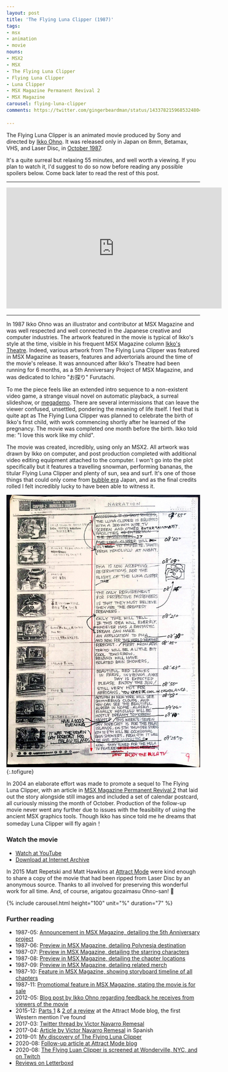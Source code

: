 ```yaml
---
layout: post
title: 'The Flying Luna Clipper (1987)'
tags:
- msx
- animation
- movie
nouns:
- MSX2
- MSX
- The Flying Luna Clipper
- Flying Luna Clipper
- Luna Clipper
- MSX Magazine Permanent Revival 2
- MSX Magazine
carousel: flying-luna-clipper
comments: https://twitter.com/gingerbeardman/status/1433782159685324804

---
```

 The Flying Luna Clipper is an animated movie produced by Sony and directed by [Ikko Ohno](https://www.instagram.com/ikko_nikko_kekko/). It was released only in Japan on 8mm, Betamax, VHS, and Laser Disc, in [October 1987](https://www.lddb.com/laserdisc/36908/88LS-85004/Flying-Luna-Clipper).

It's a quite surreal but relaxing 55 minutes, and well worth a viewing. If you plan to watch it, I'd suggest to do so now before reading any possible spoilers below. Come back later to read the rest of this post.

***

<iframe width="560" height="315" src="https://www.youtube.com/embed/P2TNZyCWA-Q" title="YouTube video player" frameborder="0" allow="accelerometer; autoplay; clipboard-write; encrypted-media; gyroscope; picture-in-picture" allowfullscreen></iframe>

***

In 1987 Ikko Ohno was an illustrator and contributor at MSX Magazine and was well respected and well connected in the Japanese creative and computer industries. The artwork featured in the movie is typical of Ikko's style at the time, visible in his frequent MSX Magazine column [Ikko's Theatre](https://archive.org/details/MSXmagazine198703S/page/n95/mode/2up). Indeed, various artwork from The Flying Luna Clipper was featured in MSX Magazine as teasers, features and advertorials around the time of the movie's release. It was announced after Ikko's Theatre had been running for 6 months, as a 5th Anniversary Project of MSX Magazine, and was dedicated to Ichiro "お探り" Furutachi<!-- perhaps a reference to the 1984 anime [Kakkun Cafe](https://ja.wikipedia.org/wiki/カッくんカフェ) -->.

To me the piece feels like an extended intro sequence to a non-existent video game, a strange visual novel on automatic playback, a surreal slideshow, or [megademo](https://en.wiktionary.org/wiki/megademo). There are several intermissions that can leave the viewer confused, unsettled, pondering the meaning of life itself. I feel that is quite apt as The Flying Luna Clipper was planned to celebrate the birth of Ikko's first child, with work commencing shortly after he learned of the pregnancy. The movie was completed one month before the birth. Ikko told me: "I love this work like my child".

The movie was created, incredibly, using only an MSX2. All artwork was drawn by Ikko on computer, and post production completed with additional video editing equipment attached to the computer. I won't go into the plot specifically but it features a travelling snowman, performing bananas, the titular Flying Luna Clipper and plenty of sun, sea and surf. It's one of those things that could only come from [bubble era](https://en.wikipedia.org/wiki/Japanese_asset_price_bubble) Japan, and as the final credits rolled I felt incredibly lucky to have been able to witness it.

![The Flying Luna Clipper, storyboard](/images/posts/flying-luna-clipper-storyboard.jpg " The Flying Luna Clipper, storyboard")
{:.tofigure}

In 2004 an elaborate effort was made to promote a sequel to The Flying Luna Clipper, with an article in [MSX Magazine Permanent Revival 2](https://archive.org/details/MSXMAGAZINE2) that laid out the story alongside still images and included a set of calendar postcard, all curiously missing the month of October. Production of the follow-up movie never went any further due to issues with the feasibility of using the ancient MSX graphics tools. Though Ikko has since told me he dreams that someday Luna Clipper will fly again！

### Watch the movie
- [Watch at YouTube](https://www.youtube.com/watch?v=P2TNZyCWA-Q)
- [Download at Internet Archive](https://archive.org/details/the-flying-luna-clipper-complete)

In 2015 Matt Repetski and Matt Hawkins at [Attract Mode](https://medium.com/attract-mode/about) were kind enough to share a copy of the movie that had been ripped from Laser Disc by an anonymous source. Thanks to all involved for preserving this wonderful work for all time. And, of course, arigatou gozaimasu Ohno-san! 🙌

{% include carousel.html height="100" unit="%" duration="7" %}

### Further reading
- 1987-05: [Announcement in MSX Magazine, detailing the 5th Anniversary project](https://archive.org/details/MSXmagazine198705S/page/n105/mode/1up)
- 1987-06: [Preview in MSX Magazine, detailing Polynesia destination](https://archive.org/details/MSXmagazine198706S/page/n85/mode/2up)
- 1987-07: [Preview in MSX Magazine, detailing the starring characters](https://archive.org/details/MSXmagazine198707S/page/n139/mode/2up)
- 1987-08: [Preview in MSX Magazine, detailing the chapter locations](https://archive.org/details/MSXmagazine198708S/page/n137/mode/2up)
- 1987-09: [Preview in MSX Magazine, detailing related merch](https://issuu.com/msxblog/docs/msx_magazine_1987_09/134)
- 1987-10: [Feature in MSX Magazine, showing storyboard timeline of all chapters](https://archive.org/details/MSXmagazine198710S/page/n145/mode/2up)
- 1987-11: [Promotiomal feature in MSX Magazine, stating the movie is for sale](https://archive.org/details/MSXmagazine198711S/page/n137/mode/2up)
- 2012-05: [Blog post by Ikko Ohno regarding feedback he receives from viewers of the movie](https://ja6nqo.blog.ss-blog.jp/2012-05-29-1)
- 2015-12: [Parts 1](https://blog.attractmo.de/post/134913165050/review-the-flying-luna-clipper-part-1-my-love) & [2 of a review](https://blog.attractmo.de/post/134976251900/review-the-flying-luna-clipper-part-2-ladies) at the Attract Mode blog, the first Western mention I've found
- 2017-03: [Twitter thread by Victor Navarro Remesal](https://twitter.com/VtheWanderer/status/846784959859830784)
- 2017-04: [Article by Victor Navarro Remesal](https://web.archive.org/web/20170401011626/http://abcdefghijklmn-pqrstuvwxyz.com/the-flying-luna-clipper-el-cine-chiptune-que-pudo-ser/) in Spanish
- 2019-01: [My discovery of The Flying Luna Clipper](https://twitter.com/gingerbeardman/status/1080504185106386946)
- 2020-08: [Follow-up article at Attract Mode blog](https://medium.com/attract-mode/dream-flight-interpreted-the-possible-flying-luna-clipper-origin-11c1ee5ebe1f)
- 2020-08: [The Flying Luan Clipper is screened at Wonderville, NYC, and on Twitch](https://www.wonderville.nyc/events/luna-clipper)
- [Reviews on Letterboxd](https://letterboxd.com/film/the-flying-luna-clipper/)
